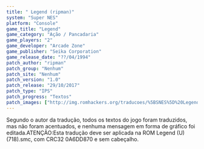 ```yaml
---
title: " Legend (ripman)"
system: "Super NES"
platform: "Console"
game_title: "Legend"
game_category: "Ação / Pancadaria"
game_players: "2"
game_developer: "Arcade Zone"
game_publisher: "Seika Corporation"
game_release_date: "??/04/1994"
patch_author: "ripman"
patch_group: "Nenhum"
patch_site: "Nenhum"
patch_version: "1.0"
patch_release: "29/10/2017"
patch_type: "IPS"
patch_progress: "Textos"
patch_images: ["http://img.romhackers.org/traducoes/%5BSNES%5D%20Legend%20-%20ripman%20-%201.png","http://img.romhackers.org/traducoes/%5BSNES%5D%20Legend%20-%20ripman%20-%202.png","http://img.romhackers.org/traducoes/%5BSNES%5D%20Legend%20-%20ripman%20-%203.png"]
---
```

Segundo o autor da tradução, todos os textos do jogo foram traduzidos, mas não foram acentuados, e nenhuma mensagem em forma de gráfico foi editada.ATENÇÃO:Esta tradução deve ser aplicada na ROM Legend (U) (718).smc, com CRC32 0A6DD870 e sem cabeçalho.